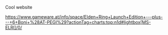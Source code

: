 Cool website

https://www.gameware.at/info/space/Elden+Ring+Launch+Edition+---plus---+6+Boni+%28AT-PEGI%29?actionTag=charts:top:n1d#lightbox[MS-ELRI]/0/